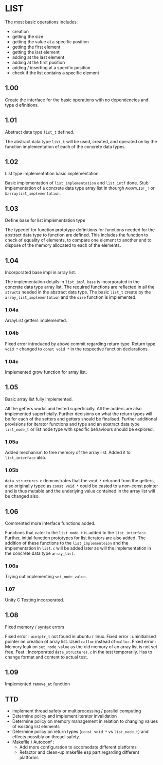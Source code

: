 # LIST

The most basic operations includes:
* creation
* getting the size
* getting the value at a specific position
* getting the first element
* getting the last element
* adding at the last element
* adding at the first position
* adding / inserting at a specific position
* check if the list contains a specific element

## 1.00 

Create the interface for the basic operations with no dependencies and type d
efinitions.

## 1.01

Abstract data type `list_t` defined.

The abstract data type `list_t` will be used, created, and operated on by the 
function implementation of each of the concrete data types.

## 1.02

List type implementation basic implementation.

Basic implementation of `list_implementation` and `list_intf` done. Stub 
implementation of a concrete data type array list in thourgh `ARRAYLIST_T` or
`&arraylist_implementation`.

## 1.03

Define base for list implementation type

The typedef for function prototype definitions for functions needed for the 
abstract data type to function are defined. This includes the function to
check of equality of elements, to compare one element to another and to 
dispose of the memory allocated to each of the elements.

## 1.04

Incorporated base impl in array list.

The implementation details in `list_impl_base` is incorporated in 
the concrete data type array list. The required functions are reflected
in all the `struct`s needed in the abstract data type. The basic
`list_t` create by the `array_list_implementation` and the `size`
function is implemented.

### 1.04a

ArrayList getters implemented.

### 1.04b

Fixed error introduced by above commit regarding return type.
Return type `void *` changed to `const void *` in the respective
function declarations.

### 1.04c

Implemented grow function for array list.

## 1.05

Basic array list fully implemented.

All the getters works and tested superficially. All the adders are 
also implemented superficially. Further decisions on what the return
types will be for each of the setters and getters should be finalised.
Further additional provisions for iterator functions and type and an
abstract data type `list_node_t` or list node type with specific 
behaviours should be explored.

### 1.05a

Added mechanism to free memory of the array list. Added it to 
`list_interface` also.

### 1.05b

`data_structures.c` demonstrates that the `void *` returned from the getters,
also originally typed as `const void *` could be casted to a non-const pointer
and is thus mutable and the underlying value contained in the array list will
be changed also.

## 1.06

Commented more interface functions added.

Functions that cater to the `list_node_t` is added to the `list_interface`.
Further, initial function prototypes for list iterators are also added.
The addition of these functions to the `list_implementeion` and the
implementation in `list.c` will be added later as will the implementation
in the concrete data type `array_list`.

### 1.06a

Trying out implementing `set_node_value`.

### 1.07

Unity C Testing incorporated.

## 1.08

Fixed memory / syntax errors

Fixed error :   `uintptr_t` not found in ubuntu / linux.
Fixed error :   uninitialised pointer on creation of array list. Used
                `calloc` instead of `malloc`.
Fixed error :   Memory leak on `set_node_value` as the old memory of an
                array list is not set free.
Feat :  Incorporated `data_structures.c` in the test temporarily. Has to 
        change format and content to actual test.

## 1.09

Implemented `remove_at` function

TTD
---------
* Implement thread safety or multiprocessing / parallel computing
* Determine policy and implement iterator invalidation
* Determine policy on memory management in relation to changing values of existing list elements
* Determine policy on return types (`const void *` vs `list_node_t`) and effects possibly on thread-safety.
* Makefile / Autoconf :
  * Add more configuration to accomodate different platforms
  * Refactor and clean-up makefile esp part regarding different platforms


